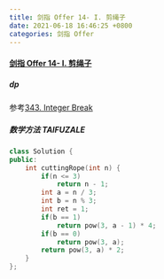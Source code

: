 ```yaml
---
title: 剑指 Offer 14- I. 剪绳子
date: 2021-06-18 16:46:25 +0800
categories: 剑指 Offer
---
```

#### [剑指 Offer 14- I. 剪绳子](https://leetcode-cn.com/problems/jian-sheng-zi-lcof/submissions/)

##### dp
参考[343. Integer Break](https://leetcode.cinte.cc/2021/05/19/343.%20Integer%20Break/)


##### 数学方法  TAIFUZALE
```C++
class Solution {
public:
    int cuttingRope(int n) {
        if(n <= 3) 
            return n - 1;
        int a = n / 3;
        int b = n % 3;
        int ret = 1;
        if(b == 1)
            return pow(3, a - 1) * 4;
        if(b == 0)
            return pow(3, a);
        return pow(3, a) * 2;
    }
};
```
